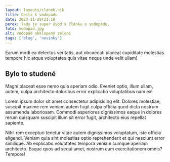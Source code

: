 ```yaml
---
layout: layouts/clanek.njk
title: Cesta k vodopádu
date: 2023-11-29T21:10
perex: Tady je super úvod k článku o vodopádu.
foto: vodopad.jpg
alt: Vodopád obklopený zelení
tags: ['blog', 'novinky']
---
```




Earum modi ea delectus veritatis, aut obcaecati placeat cupiditate molestias tempore hic atque voluptates quis vitae neque unde velit ullam!

## Bylo to studené

Magni placeat esse nemo quia aperiam odio. Eveniet optio, illum ullam, autem, culpa architecto doloribus error explicabo voluptatibus nam ex!

Lorem ipsum dolor sit amet consectetur adipisicing elit. Dolores molestiae, suscipit maxime rem veniam autem fugit culpa officia quod dicta nostrum assumenda laboriosam. Commodi asperiores dignissimos eaque in dolores rerum quisquam suscipit illum sit error fugit, architecto eius repellat sapiente.

Nihil rem excepturi tenetur vitae autem dignissimos voluptatum, iste officia eligendi. Veniam quia sint molestias optio reprehenderit et qui nesciunt error similique. Ab explicabo voluptates tempora veniam cumque aperiam architecto. Eaque quos ad sequi amet, nostrum eum exercitationem omnis? Tempore!